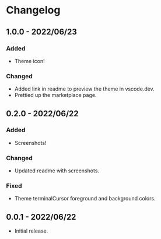 # Changelog

## 1.0.0 - 2022/06/23

### Added

- Theme icon!

### Changed

- Added link in readme to preview the theme in vscode.dev.
- Prettied up the marketplace page.

## 0.2.0 - 2022/06/22

### Added

- Screenshots!

### Changed

- Updated readme with screenshots.

### Fixed

- Theme terminalCursor foreground and background colors.

## 0.0.1 - 2022/06/22

- Initial release.
